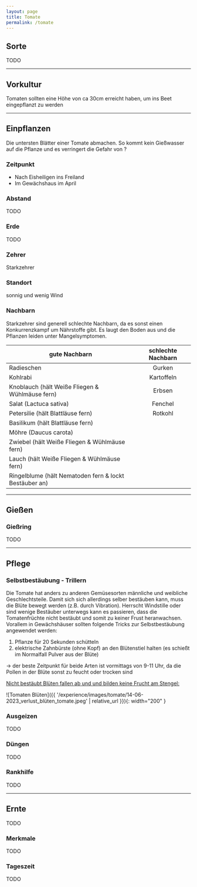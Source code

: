 ```yaml
---
layout: page
title: Tomate
permalink: /tomate
---
```


## __Sorte__
TODO

<hr>

## __Vorkultur__
Tomaten sollten eine Höhe von ca 30cm erreicht haben, um ins Beet eingepflanzt zu werden


<hr>

## __Einpflanzen__
Die untersten Blätter einer Tomate abmachen. So kommt kein Gießwasser auf die Pflanze und es verringert die Gefahr von ?

### Zeitpunkt
- Nach Eisheiligen ins Freiland
- Im Gewächshaus im April


### Abstand
TODO

### Erde
TODO

### Zehrer 
Starkzehrer

### Standort
sonnig und wenig Wind

### Nachbarn
Starkzehrer sind generell schlechte Nachbarn, da es sonst einen Konkurrenzkampf um Nährstoffe gibt. Es laugt den Boden aus und die Pflanzen leiden unter Mangelsymptomen.

| gute Nachbarn                                          | schlechte Nachbarn | 
| ------------------------------------------------------ |:------------------:| 
| Radieschen                                             | Gurken             |
| Kohlrabi                                               | Kartoffeln         |
| Knoblauch (hält Weiße Fliegen & Wühlmäuse fern)        | Erbsen             |
| Salat (Lactuca sativa)                                 | Fenchel            |
| Petersilie (hält Blattläuse fern)                      | Rotkohl            |
| Basilikum (hält Blattläuse fern)                       |                    |
| Möhre (Daucus carota)                                  |                    |
| Zwiebel (hält Weiße Fliegen & Wühlmäuse fern)          |                    |
| Lauch (hält Weiße Fliegen & Wühlmäuse fern)            |                    |
| Ringelblume (hält Nematoden fern & lockt Bestäuber an) |                    |



<hr>

## __Gießen__

### Gießring
TODO

<hr>

## __Pflege__

### Selbstbestäubung - Trillern
 
Die Tomate hat anders zu anderen Gemüsesorten männliche und weibliche Geschlechtsteile. Damit sich sich allerdings selber bestäuben kann, muss die Blüte bewegt werden (z.B. durch Vibration).
Herrscht Windstille oder sind wenige Bestäuber unterwegs kann es passieren, dass die Tomatenfrüchte nicht bestäubt und somit zu keiner Frust heranwachsen. Vorallem in Gewächshäuser sollten folgende Tricks zur Selbstbestäubung angewendet werden:

1. Pflanze für 20 Sekunden schütteln 
2. elektrische Zahnbürste (ohne Kopf) an den Blütenstiel halten (es schießt im Normalfall Pulver aus der Blüte)

-> der beste Zeitpunkt für beide Arten ist vormittags von 9-11 Uhr, da die Pollen in der Blüte sonst zu feucht oder trocken sind

<u>Nicht bestäubt Blüten fallen ab und und bilden keine Frucht am Stengel:</u>

![Tomaten Blüten]({{ '/experience/images/tomate/14-06-2023_verlust_blüten_tomate.jpeg' | relative_url }}){: width="200" }


### Ausgeizen
TODO

### Düngen
TODO

### Rankhilfe
TODO


<hr>

## __Ernte__
TODO

### Merkmale
TODO

### Tageszeit
TODO









